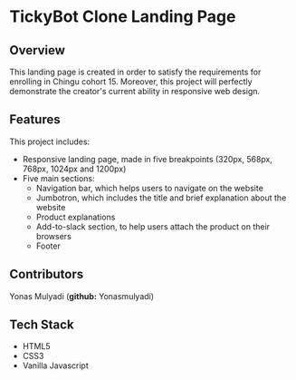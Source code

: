 # TickyBot Clone Landing Page

## Overview

   This landing page is created in order to satisfy the requirements for enrolling in Chingu cohort 15. Moreover, this project will perfectly demonstrate the creator's current ability in responsive web design. 

## Features
   This project includes:
   - Responsive landing page, made in five breakpoints (320px, 568px, 768px, 1024px and 1200px)
   - Five main sections:
      - Navigation bar, which helps users to navigate on the website
      - Jumbotron, which includes the title and brief explanation about the website
      - Product explanations
      - Add-to-slack section, to help users attach the product on their browsers
      - Footer

## Contributors
   Yonas Mulyadi (**github:** Yonasmulyadi)
   
## Tech Stack
   - HTML5
   - CSS3
   - Vanilla Javascript
   


